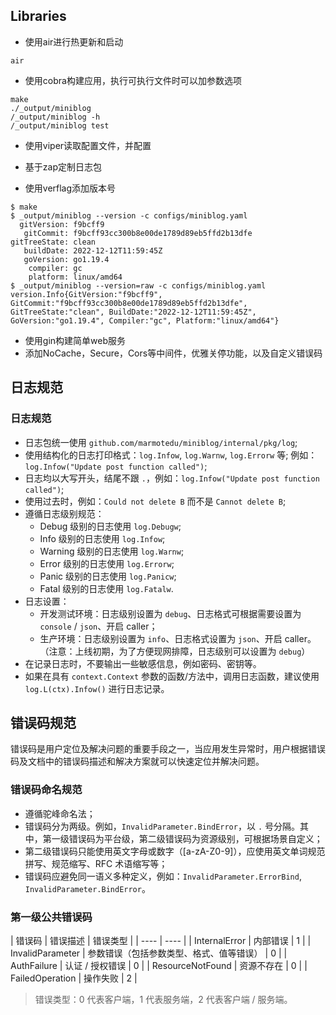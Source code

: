 
## Libraries
- 使用air进行热更新和启动
```
air
```

- 使用cobra构建应用，执行可执行文件时可以加参数选项
```
make
./_output/miniblog
/_output/miniblog -h
/_output/miniblog test
```

- 使用viper读取配置文件，并配置

- 基于zap定制日志包

- 使用verflag添加版本号
```
$ make
$ _output/miniblog --version -c configs/miniblog.yaml
  gitVersion: f9bcff9
   gitCommit: f9bcff93cc300b8e00de1789d89eb5ffd2b13dfe
gitTreeState: clean
   buildDate: 2022-12-12T11:59:45Z
   goVersion: go1.19.4
    compiler: gc
    platform: linux/amd64
$ _output/miniblog --version=raw -c configs/miniblog.yaml
version.Info{GitVersion:"f9bcff9", GitCommit:"f9bcff93cc300b8e00de1789d89eb5ffd2b13dfe", GitTreeState:"clean", BuildDate:"2022-12-12T11:59:45Z", GoVersion:"go1.19.4", Compiler:"gc", Platform:"linux/amd64"}
```

- 使用gin构建简单web服务
- 添加NoCache，Secure，Cors等中间件，优雅关停功能，以及自定义错误码

## 日志规范

### 日志规范

- 日志包统一使用 `github.com/marmotedu/miniblog/internal/pkg/log`;
- 使用结构化的日志打印格式：`log.Infow`, `log.Warnw`, `log.Errorw` 等; 例如：`log.Infow("Update post function called")`;
- 日志均以大写开头，结尾不跟 `.`，例如：`log.Infow("Update post function called")`;
- 使用过去时，例如：`Could not delete B` 而不是 `Cannot delete B`;
- 遵循日志级别规范：
  - Debug 级别的日志使用 `log.Debugw`;
  - Info 级别的日志使用 `log.Infow`;
  - Warning 级别的日志使用 `log.Warnw`;
  - Error 级别的日志使用 `log.Errorw`;
  - Panic 级别的日志使用 `log.Panicw`;
  - Fatal 级别的日志使用 `log.Fatalw`.
- 日志设置：
  - 开发测试环境：日志级别设置为 `debug`、日志格式可根据需要设置为 `console` / `json`、开启 caller；
  - 生产环境：日志级别设置为 `info`、日志格式设置为 `json`、开启 caller。（注意：上线初期，为了方便现网排障，日志级别可以设置为 `debug`）
- 在记录日志时，不要输出一些敏感信息，例如密码、密钥等。
- 如果在具有 `context.Context` 参数的函数/方法中，调用日志函数，建议使用 `log.L(ctx).Infow()` 进行日志记录。

## 错误码规范

错误码是用户定位及解决问题的重要手段之一，当应用发生异常时，用户根据错误码及文档中的错误码描述和解决方案就可以快速定位并解决问题。

### 错误码命名规范

- 遵循驼峰命名法；
- 错误码分为两级。例如，`InvalidParameter.BindError`，以 `.` 号分隔。其中，第一级错误码为平台级，第二级错误码为资源级别，可根据场景自定义；
- 第二级错误码只能使用英文字母或数字（[a-zA-Z0-9]），应使用英文单词规范拼写、规范缩写、RFC 术语缩写等；
- 错误码应避免同一语义多种定义，例如：`InvalidParameter.ErrorBind`, `InvalidParameter.BindError`。

### 第一级公共错误码

| 错误码 | 错误描述 | 错误类型 |
| ---- | ---- |
| InternalError | 内部错误 | 1 | 
| InvalidParameter | 参数错误（包括参数类型、格式、值等错误） | 0 |
| AuthFailure | 认证 / 授权错误 | 0 |
| ResourceNotFound | 资源不存在 | 0 |
| FailedOperation | 操作失败 | 2 |

> 错误类型：0 代表客户端，1 代表服务端，2 代表客户端 / 服务端。
